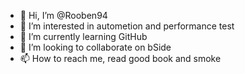 - 👋 Hi, I’m @Rooben94
- 👀 I’m interested in autometion and performance test
- 🌱 I’m currently learning GitHub
- 💞️ I’m looking to collaborate on bSide
- 📫 How to reach me, read good book and smoke

<!---
Rooben94/Rooben94 is a ✨ special ✨ repository because its `README.md` (this file) appears on your GitHub profile.
You can click the Preview link to take a look at your changes.
--->
